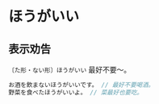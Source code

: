 # ほうがいい

## 表示劝告

`〔た形・ない形〕ほうがいい` 最好不要～。

```js
お酒を飲まないほうがいいです。 // 最好不要喝酒。
野菜を食べたほうがいいよ。 // 菜最好也要吃。
```
